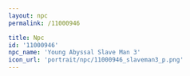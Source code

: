 ```yaml
---
layout: npc
permalink: /11000946

title: Npc
id: '11000946'
npc_name: 'Young Abyssal Slave Man 3'
icon_url: 'portrait/npc/11000946_slaveman3_p.png'
---
```

